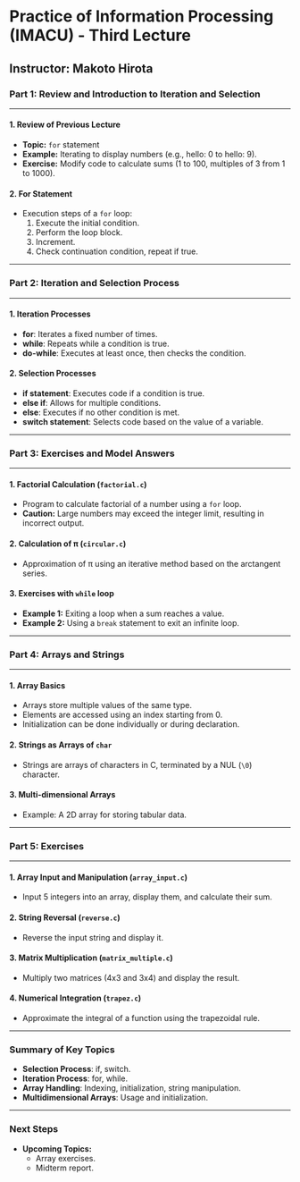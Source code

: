 # Practice of Information Processing (IMACU) - Third Lecture

## Instructor: Makoto Hirota

### Part 1: Review and Introduction to Iteration and Selection

---

#### **1. Review of Previous Lecture**
- **Topic:** `for` statement
- **Example:** Iterating to display numbers (e.g., hello: 0 to hello: 9).
- **Exercise:** Modify code to calculate sums (1 to 100, multiples of 3 from 1 to 1000).

#### **2. For Statement**
- Execution steps of a `for` loop:
  1. Execute the initial condition.
  2. Perform the loop block.
  3. Increment.
  4. Check continuation condition, repeat if true.

---

### Part 2: Iteration and Selection Process

---

#### **1. Iteration Processes**
- **for**: Iterates a fixed number of times.
- **while**: Repeats while a condition is true.
- **do-while**: Executes at least once, then checks the condition.

#### **2. Selection Processes**
- **if statement**: Executes code if a condition is true.
- **else if**: Allows for multiple conditions.
- **else**: Executes if no other condition is met.
- **switch statement**: Selects code based on the value of a variable.

---

### Part 3: Exercises and Model Answers

---

#### **1. Factorial Calculation (`factorial.c`)**
- Program to calculate factorial of a number using a `for` loop.
- **Caution:** Large numbers may exceed the integer limit, resulting in incorrect output.

#### **2. Calculation of π (`circular.c`)**
- Approximation of π using an iterative method based on the arctangent series.

#### **3. Exercises with `while` loop**
- **Example 1:** Exiting a loop when a sum reaches a value.
- **Example 2:** Using a `break` statement to exit an infinite loop.

---

### Part 4: Arrays and Strings

---

#### **1. Array Basics**
- Arrays store multiple values of the same type.
- Elements are accessed using an index starting from 0.
- Initialization can be done individually or during declaration.

#### **2. Strings as Arrays of `char`**
- Strings are arrays of characters in C, terminated by a NUL (`\0`) character.

#### **3. Multi-dimensional Arrays**
- Example: A 2D array for storing tabular data.

---

### Part 5: Exercises

---

#### **1. Array Input and Manipulation (`array_input.c`)**
- Input 5 integers into an array, display them, and calculate their sum.

#### **2. String Reversal (`reverse.c`)**
- Reverse the input string and display it.
  
#### **3. Matrix Multiplication (`matrix_multiple.c`)**
- Multiply two matrices (4x3 and 3x4) and display the result.

#### **4. Numerical Integration (`trapez.c`)**
- Approximate the integral of a function using the trapezoidal rule.

---

### Summary of Key Topics
- **Selection Process**: if, switch.
- **Iteration Process**: for, while.
- **Array Handling**: Indexing, initialization, string manipulation.
- **Multidimensional Arrays**: Usage and initialization.

---

### Next Steps
- **Upcoming Topics:**
  - Array exercises.
  - Midterm report.
